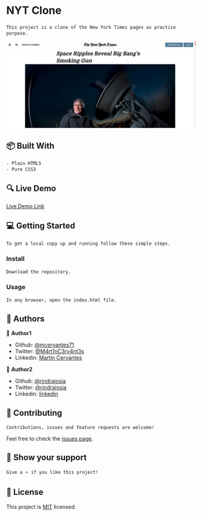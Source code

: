 # NYT Clone

    This project is a clone of the New York Times pages as practice porpose.

![screenshot](./screenshot.png)

## :package: Built With

    - Plain HTML5
    - Pure CSS3

## :mag: Live Demo

[Live Demo Link](https://mcervantes71.github.io/NYT_Clone1/index.html)

## :computer: Getting Started

    To get a local copy up and running follow these simple steps.

### Install

    Download the repository.

### Usage

    In any browser, open the index.html file.

## :busts_in_silhouette: Authors

👤 **Author1**

- Github: [@mcervantes71](https://github.com/mcervantes71)
- Twitter: [@M4rt1nC3rv4nt3s](https://twitter.com/M4rt1nC3rv4nt3s)
- Linkedin: [Martin Cervantes](https://www.linkedin.com/in/cervantesmartin/)

👤 **Author2**

* Github: [@rindrajosia](https://github.com/rindrajosia)
* Twitter: [@rindrajosia](https://twitter.com/josia_rindra)
* Linkedin: [linkedin](https://www.linkedin.com/in/rindra-josia-99b2111a2/)

## 🤝 Contributing

    Contributions, issues and feature requests are welcome!

Feel free to check the [issues page](issues/).

## :star2: Show your support

    Give a ⭐️ if you like this project!

## 📝 License

This project is [MIT](lic.url) licensed.
